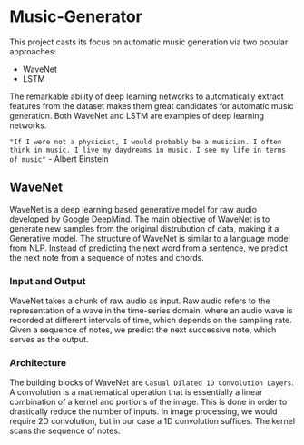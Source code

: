 # Music-Generator
This project casts its focus on automatic music generation via two popular approaches:
* WaveNet
* LSTM

The remarkable ability of deep learning networks to automatically extract features from the dataset makes them great candidates for automatic music generation. Both WaveNet and LSTM are examples of deep learning networks.

`"If I were not a physicist, I would probably be a musician. I often think in music. I live my daydreams in music. I see my life in terms of music"` - Albert Einstein

## WaveNet
WaveNet is a deep learning based generative model for raw audio developed by Google DeepMind. The main objective of WaveNet is to generate new samples from the original distrubution of data, making it a Generative model. The structure of WaveNet is similar to a language model from NLP. Instead of predicting the next word from a sentence, we predict the next note from a sequence of notes and chords.

### Input and Output
WaveNet takes a chunk of raw audio as input. Raw audio refers to the representation of a wave in the time-series domain, where an audio wave is recorded at different intervals of time, which depends on the sampling rate. Given a sequence of notes, we predict the next successive note, which serves as the output.

### Architecture
The building blocks of WaveNet are `Casual Dilated 1D Convolution Layers`. A convolution is a mathematical operation that is essentially a linear combination of a kernel and portions of the image. This is done in order to drastically reduce the number of inputs. In image processing, we would require 2D convolution, but in our case a 1D convolution suffices. The kernel scans the sequence of notes.

